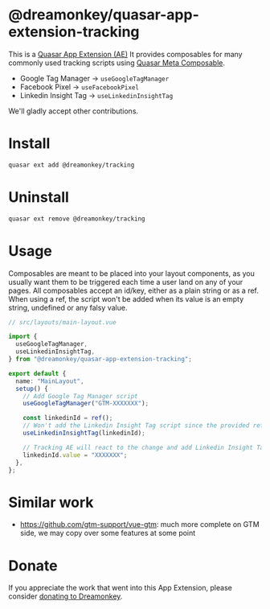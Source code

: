 # @dreamonkey/quasar-app-extension-tracking

This is a [Quasar App Extension (AE)](https://quasar.dev/app-extensions/introduction#Introduction)
It provides composables for many commonly used tracking scripts using [Quasar Meta Composable](https://quasar.dev/vue-composables/use-meta).

- Google Tag Manager -> `useGoogleTagManager`
- Facebook Pixel -> `useFacebookPixel`
- Linkedin Insight Tag -> `useLinkedinInsightTag`

We'll gladly accept other contributions.

# Install

```bash
quasar ext add @dreamonkey/tracking
```

# Uninstall

```bash
quasar ext remove @dreamonkey/tracking
```

# Usage

Composables are meant to be placed into your layout components, as you usually want them to be triggered each time a user land on any of your pages.
All composables accept an id/key, either as a plain string or as a ref.
When using a ref, the script won't be added when its value is an empty string, undefined or any falsy value.

```ts
// src/layouts/main-layout.vue

import {
  useGoogleTagManager,
  useLinkedinInsightTag,
} from "@dreamonkey/quasar-app-extension-tracking";

export default {
  name: "MainLayout",
  setup() {
    // Add Google Tag Manager script
    useGoogleTagManager("GTM-XXXXXXX");

    const linkedinId = ref();
    // Won't add the Linkedin Insight Tag script since the provided ref has undefined value
    useLinkedinInsightTag(linkedinId);

    // Tracking AE will react to the change and add Linkedin Insight Tag script
    linkedinId.value = "XXXXXXX";
  },
};
```

# Similar work

- https://github.com/gtm-support/vue-gtm: much more complete on GTM side, we may copy over some features at some point

# Donate

If you appreciate the work that went into this App Extension, please consider [donating to Dreamonkey](https://github.com/sponsors/dreamonkey).

